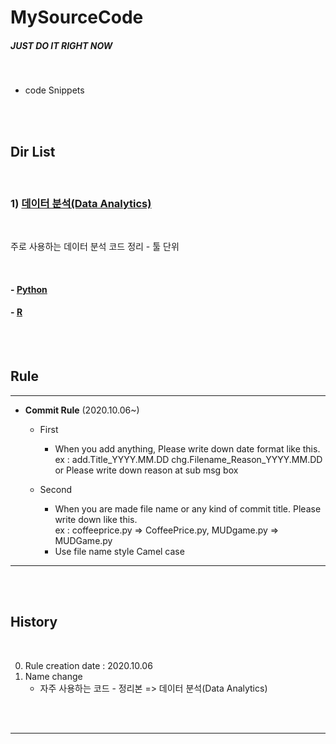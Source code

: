 # MySourceCode 

##### JUST DO IT RIGHT NOW

<br>

- code Snippets

<br><br>

## Dir List

<br>

### 1) [데이터 분석(Data Analytics)]()

<br>

주로 사용하는 데이터 분석 코드 정리 - 툴 단위

<br>

#### - [Python]()
#### - [R]()



<br><br>

## Rule
---

- **Commit Rule** (2020.10.06~)

    - First 
        - When you add anything, Please write down date format like this.      
        ex :
        add.Title_YYYY.MM.DD 
        chg.Filename_Reason_YYYY.MM.DD or Please write down reason at sub msg box

    - Second
        - When you are made file name or any kind of commit title. Please write down like this.     
        ex : 
        coffeeprice.py => CoffeePrice.py, MUDgame.py => MUDGame.py
        - Use file name style Camel case
    
    <!-- - Third
        -  -->
---

<br><br>

## History

<br>

0. Rule creation date : 2020.10.06
1. Name change 
    - 자주 사용하는 코드 - 정리본  =>  데이터 분석(Data Analytics)

<br><br>

---